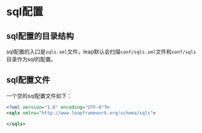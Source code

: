 # sql配置

## sql配置的目录结构

sql配置的入口是`sqls.xml`文件，leap默认会扫描`conf/sqls.xml`文件和`conf/sqls`目录作为sql的配置。

## sql配置文件

一个空的sql配置文件如下：

```xml
<?xml version="1.0" encoding="UTF-8"?>
<sqls xmlns="http://www.leapframework.org/schema/sqls">

</sqls>
```

